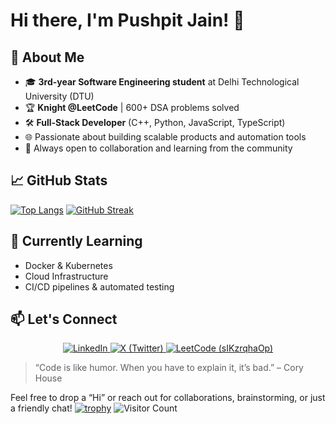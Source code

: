 # Hi there, I'm Pushpit Jain! 👋



## 🚀 About Me

- 🎓 **3rd-year Software Engineering student** at Delhi Technological University (DTU)
- 🏆 **Knight @LeetCode** | 600+ DSA problems solved
- 🛠️ **Full-Stack Developer** (C++, Python, JavaScript, TypeScript)
- 🌐 Passionate about building scalable products and automation tools
- 🤝 Always open to collaboration and learning from the community

## 📈 GitHub Stats
[![Top Langs](https://github-readme-stats.vercel.app/api/top-langs/?username=pushpitjain2006&layout=compact&theme=radical)](https://github.com/pushpitjain2006)
[![GitHub Streak](https://streak-stats.demolab.com/?user=pushpitjain2006&theme=radical)](https://git.io/streak-stats)



## 🌱 Currently Learning

- Docker & Kubernetes
- Cloud Infrastructure
- CI/CD pipelines & automated testing


## 📫 Let's Connect
<p align="center">
  <a href="https://www.linkedin.com/in/pushpitjain/" target="_blank">
    <img src="https://img.shields.io/badge/LinkedIn-blue?style=for-the-badge&logo=linkedin" alt="LinkedIn"/>
  </a>
  <a href="https://x.com/Pushpit_jain_18" target="_blank">
    <img src="https://img.shields.io/badge/X-1DA1F2?style=for-the-badge&logo=x&logoColor=white" alt="X (Twitter)"/>
  </a>
  <a href="https://leetcode.com/u/sIKzrqhaOp" target="_blank">
    <img src="https://img.shields.io/badge/LeetCode-%23FFA116?style=for-the-badge&logo=leetcode&logoColor=white" alt="LeetCode (sIKzrqhaOp)"/>
  </a>
</p>

> “Code is like humor. When you have to explain it, it’s bad.” – Cory House

Feel free to drop a “Hi” or reach out for collaborations, brainstorming, or just a friendly chat!
[![trophy](https://github-profile-trophy.vercel.app/?username=pushpitjain2006&theme=radical)](https://github.com/ryo-ma/github-profile-trophy)
![Visitor Count](https://komarev.com/ghpvc/?username=pushpitjain2006&color=blue)
